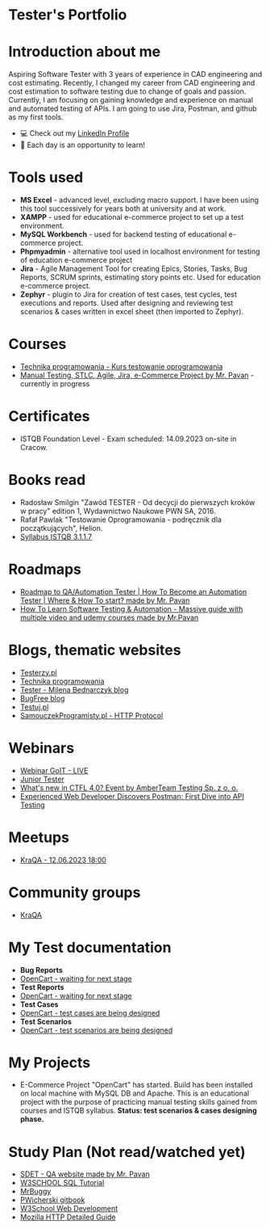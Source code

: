 # Tester's Portfolio

# Introduction about me
Aspiring Software Tester with 3 years of experience in CAD engineering and cost estimating. Recently, I changed my career from CAD engineering and cost estimation to software testing due to change of goals and passion.
Currently, I am focusing on gaining knowledge and experience on manual and automated testing of APIs. I am going to use Jira, Postman, and github as my first tools.
* 💻 Check out my [LinkedIn Profile](https://www.linkedin.com/in/karol-migon/)
* 🔎 Each day is an opportunity to learn!
# Tools used
* **MS Excel** - advanced level, excluding macro support. I have been using this tool successively for years both at university and at work.
* **XAMPP** - used for educational e-commerce project to set up a test environment.
* **MySQL Workbench** - used for backend testing of educational e-commerce project.
* **Phpmyadmin** - alternative tool used in localhost environment for testing of education e-commerce project
* **Jira** - Agile Management Tool for creating Epics, Stories, Tasks, Bug Reports, SCRUM sprints, estimating story points etc. Used for education e-commerce project.
* **Zephyr** - plugin to Jira for creation of test cases, test cycles, test executions and reports. Used after designing and reviewing test scenarios & cases written in excel sheet (then imported to Zephyr).
# Courses
* [Technika programowania - Kurs testowanie oprogramowania](https://www.youtube.com/watch?v=IBwa2qqVJ9g)
* [Manual Testing, STLC, Agile, Jira, e-Commerce Project by Mr. Pavan](https://www.udemy.com/course/learn-manual-software-testing-with-live-project-jira-tool/) - currently in progress
# Certificates
* ISTQB Foundation Level - Exam scheduled: 14.09.2023 on-site in Cracow.
# Books read
* Radosław Smilgin "Zawód TESTER - Od decycji do pierwszych kroków w pracy" edition 1, Wydawnictwo Naukowe PWN SA, 2016.
* Rafał Pawlak "Testowanie Oprogramowania - podręcznik dla początkujących", Helion.
* [Syllabus ISTQB 3.1.1.7](https://sjsi.org/download/6351/?tmstv=1686117277)
# Roadmaps
* [Roadmap to QA/Automation Tester | How To Become an Automation Tester | Where & How To start? made by Mr. Pavan](https://www.youtube.com/watch?v=Hjt0SCeGrBY)
* [How To Learn Software Testing & Automation - Massive guide with multiple video and udemy courses made by Mr.Pavan](https://www.youtube.com/watch?v=F7W0N8ABt6Y)
# Blogs, thematic websites
* [Testerzy.pl](https://testerzy.pl/)
* [Technika programowania](https://www.youtube.com/@TechnikaProgramowania)
* [Tester - Milena Bednarczyk blog](https://tester.milenabednarczyk.pl/)
* [BugFree blog](https://bugfreeblog.com/)
* [Testuj.pl](https://www.youtube.com/@testujplcommunity/featured)
* [SamouczekProgramisty.pl - HTTP Protocol](https://www.samouczekprogramisty.pl/protokol-http/#fn:polski)
# Webinars
* [Webinar GoIT - LIVE](https://w.goit.global/pl/?utm_source=google&utm_medium=cpc&utm_campaign=20210975415&utm_term=149250736786|660259163913||goit%20webinar&gad=1&gclid=Cj0KCQjwj_ajBhCqARIsAA37s0xGVdJP7670mJRVtXR3Q-5OrDd926rzp8Yd_ep_N5NUwmJ_gsUn98kaAiqmEALw_wcB)
* [Junior Tester](https://www.youtube.com/watch?v=6hj1xXokWWU)
* [What's new in CTFL 4.0? Event by AmberTeam Testing Sp. z o. o.](https://www.youtube.com/watch?v=FYdxT6n_u9o)
* [Experienced Web Developer Discovers Postman: First Dive into API Testing](https://www.linkedin.com/events/experiencedwebdeveloperdiscover7075539376943845376/theater/)
# Meetups
* [KraQA - 12.06.2023 18:00](https://www.meetup.com/pl-PL/kraqa-pl/events/293991834/)
# Community groups
* [KraQA](https://www.meetup.com/pl-PL/KraQA-pl/)
# My Test documentation
* **Bug Reports**
* [OpenCart - waiting for next stage]()
* **Test Reports**
* [OpenCart - waiting for next stage]()
* **Test Cases**
* [OpenCart - test cases are being designed]()
* **Test Scenarios**
* [OpenCart - test scenarios are being designed]()
# My Projects
* E-Commerce Project "OpenCart" has started. Build has been installed on local machine with MySQL DB and Apache. This is an educational project with the purpose of practicing manual testing skills gained from courses and ISTQB syllabus. **Status: test scenarios & cases designing phase.**
# Study Plan (Not read/watched yet)
* [SDET - QA website made by Mr. Pavan](https://www.pavantestingtools.com/)
* [W3SCHOOL SQL Tutorial](https://www.w3schools.com/sql/)
* [MrBuggy](http://mrbuggy.pl/)
* [PWicherski gitbook](https://pwicherski.gitbook.io/testowanie-oprogramowania/)
* [W3School Web Development](https://www.w3schools.com/whatis/default.asp)
* [Mozilla HTTP Detailed Guide](https://developer.mozilla.org/en-US/docs/Web/HTTP)
